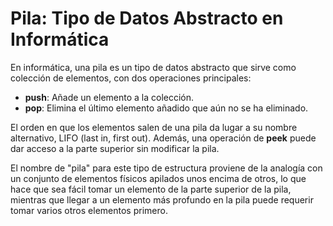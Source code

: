 # Pila: Tipo de Datos Abstracto en Informática

En informática, una pila es un tipo de datos abstracto que sirve como colección de elementos, con dos operaciones principales:

- **push**: Añade un elemento a la colección.
- **pop**: Elimina el último elemento añadido que aún no se ha eliminado.

El orden en que los elementos salen de una pila da lugar a su nombre alternativo, LIFO (last in, first out). Además, una operación de **peek** puede dar acceso a la parte superior sin modificar la pila.

El nombre de "pila" para este tipo de estructura proviene de la analogía con un conjunto de elementos físicos apilados unos encima de otros, lo que hace que sea fácil tomar un elemento de la parte superior de la pila, mientras que llegar a un elemento más profundo en la pila puede requerir tomar varios otros elementos primero.
